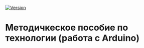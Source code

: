 [![Version](https://img.shields.io/badge/version-v0.1.0-informational)](https://github.com/SPBUnited/serviz/actions/workflows/auto-semver.yml)

# Методичкеское пособие по технологии (работа с Arduino)
